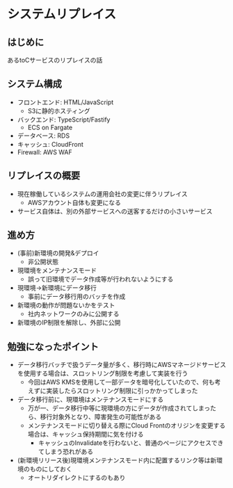 # システムリプレイス

## はじめに

あるtoCサービスのリプレイスの話

## システム構成

- フロントエンド: HTML/JavaScript 
  - S3に静的ホスティング
- バックエンド: TypeScript/Fastify
  - ECS on Fargate
- データベース: RDS
- キャッシュ: CloudFront
- Firewall: AWS WAF

## リプレイスの概要

- 現在稼働しているシステムの運用会社の変更に伴うリプレイス
  - AWSアカウント自体も変更になる
- サービス自体は、別の外部サービスへの送客するだけの小さいサービス

## 進め方

- (事前)新環境の開発&デプロイ
  - 非公開状態
- 現環境をメンテナンスモード
    - 誤って旧環境でデータ作成等が行われないようにする
- 現環境→新環境にデータ移行
  - 事前にデータ移行用のバッチを作成
- 新環境の動作が問題ないかをテスト
  - 社内ネットワークのみに公開する
- 新環境のIP制限を解除し、外部に公開

## 勉強になったポイント

- データ移行バッチで扱うデータ量が多く、移行時にAWSマネージドサービスを使用する場合は、スロットリング制限を考慮して実装を行う
  - 今回はAWS KMSを使用して一部データを暗号化していたので、何も考えずに実装したらスロットリング制限に引っかかってしまった
- データ移行前に、現環境はメンテナンスモードにする
  - 万が一、データ移行中等に現環境の方にデータが作成されてしまったら、移行対象外となり、障害発生の可能性がある 
  - メンテナンスモードに切り替える際にCloud Frontのオリジンを変更する場合は、キャッシュ保持期間に気を付ける
    - キャッシュのInvalidateを行わないと、普通のページにアクセスできてしまう恐れがある
- (新環境リリース後)現環境メンテナンスモード内に配置するリンク等は新環境のものにしておく
    - オートリダイレクトにするのもあり